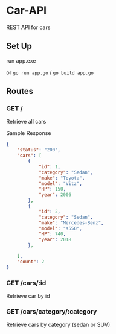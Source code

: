 # Car-API
REST API for cars

## Set Up
run app.exe

or 
`go run app.go` / `go build app.go`


## Routes

### GET /
Retrieve all cars

Sample Response

```JSON
{
    "status": "200",
    "cars": [
        {
            "id": 1,
            "category": "Sedan",
            "make": "Toyota",
            "model": "Vitz",
            "HP": 150,
            "year": 2006
        },
        {
            "id": 2,
            "category": "Sedan",
            "make": "Mercedes-Benz",
            "model": "s550",
            "HP": 740,
            "year": 2018
        },

    ],
    "count": 2
}
```

### GET /cars/:id
Retrieve car by id

### GET /cars/category/:category
Retrieve cars by category (sedan or SUV)
